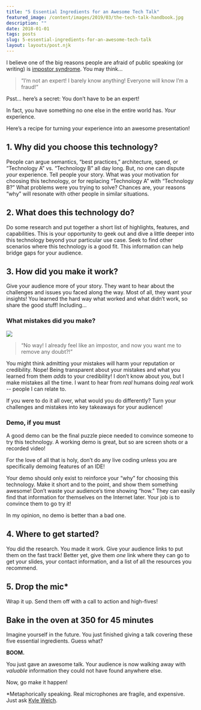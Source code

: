 ```yaml
---
title: "5 Essential Ingredients for an Awesome Tech Talk"
featured_image: /content/images/2019/03/the-tech-talk-handbook.jpg
description: ""
date: 2018-01-01
tags: posts
slug: 5-essential-ingredients-for-an-awesome-tech-talk
layout: layouts/post.njk
---
```




I believe one of the big reasons people are afraid of public speaking (or writing) is [impostor syndrome](https://en.wikipedia.org/wiki/Impostor_syndrome). You may think...

> “I’m not an expert! I barely know anything! Everyone will know I’m a fraud!”

Psst... here’s a secret: You don’t have to be an expert!

In fact, you have something no one else in the entire world has. _Your_ experience.

Here’s a recipe for turning your experience into an awesome presentation!

## 1\. Why did you choose this technology?

People can argue semantics, “best practices,” architecture, speed, or “Technology A” vs. “Technology B” all day long. But, no one can dispute _your_ experience. Tell people your story. What was your motivation for choosing this technology, or for replacing “Technology A” with “Technology B?” What problems were you trying to solve? Chances are, your reasons “why” will resonate with other people in similar situations.

## 2\. What does this technology do?

Do some research and put together a short list of highlights, features, and capabilities. This is your opportunity to geek out and dive a little deeper into this technology beyond your particular use case. Seek to find other scenarios where this technology is a good fit. This information can help bridge gaps for your audience.

## 3\. How did you make it work?

Give your audience more of your story. They want to hear about the challenges and issues you faced along the way. Most of all, they want your insights! You learned the hard way what worked and what didn’t work, so share the good stuff! Including…

### What mistakes did you make?

![](/content/images/2018/01/A0AA2FA8-EB76-40AA-90F6-EA5DFC5F4F3F.jpeg)

> “No way! I already feel like an impostor, and now you want me to remove any doubt?!”

You might think admitting your mistakes will harm your reputation or credibility. Nope! Being transparent about your mistakes and what you learned from them _adds_ to your credibility! I don’t know about you, but I make mistakes all the time. I want to hear from _real_ humans doing _real_ work -- people I can relate to.

If you were to do it all over, what would you do differently? Turn your challenges and mistakes into key takeaways for your audience!

### Demo, if you must

A good demo can be the final puzzle piece needed to convince someone to try this technology. A working demo is great, but so are screen shots or a recorded video!

For the love of all that is holy, don’t do any live coding unless you are specifically demoing features of an IDE!

Your demo should only exist to reinforce your “why” for choosing this technology. Make it short and to the point, and show them something awesome! Don’t waste your audience’s time showing “how.” They can easily find that information for themselves on the Internet later. Your job is to convince them to go try it!

In my opinion, no demo is better than a bad one.

## 4\. Where to get started?

You did the research. You made it work. Give your audience links to put them on the fast track! Better yet, give them _one_ link where they can go to get your slides, your contact information, and a list of all the resources you recommend.

## 5\. Drop the mic\*

Wrap it up. Send them off with a call to action and high-fives!

## Bake in the oven at 350 for 45 minutes

Imagine yourself in the future. You just finished giving a talk covering these five essential ingredients. Guess what?

**BOOM.**

You just gave an awesome talk. Your audience is now walking away with _valuable_ information they could not have found anywhere else.

Now, go make it happen!

\*Metaphorically speaking. Real microphones are fragile, and expensive. Just ask [Kyle Welch](https://twitter.com/kylewelch).



